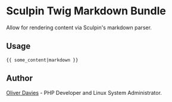 # Sculpin Twig Markdown Bundle

Allow for rendering content via Sculpin's markdown parser.

## Usage

```twig
{{ some_content|markdown }}
```

## Author

[Oliver Davies](https://www.oliverdavies.uk) - PHP Developer and Linux System Administrator.

